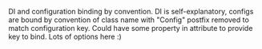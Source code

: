 DI and configuration binding by convention.
DI is self-explanatory, configs are bound by convention of class name with "Config" postfix removed to match configuration key. Could have some property in attribute to provide key to bind. Lots of options here :)
